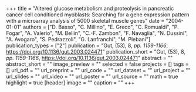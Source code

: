 +++
title = "Altered glucose metabolism and proteolysis in pancreatic cancer cell conditioned myoblasts: Searching for a gene expression pattern with a microarray analysis of 5000 skeletal muscle genes"
date = "2004-01-01"
authors = ["D. Basso", "C. Millino", "E. Greco", "C. Romualdi", "P. Fogar", "A. Valerio", "M. Bellin", "C.-F. Zambon", "F. Navaglia", "N. Dussini", "A. Avogaro", "S. Pedrazzoli", "G. Lanfranchi", "M. Plebani"]
publication_types = ["2"]
publication = "Gut, (53), 8, _pp. 1159-1166_, https://doi.org/10.1136/gut.2003.024471"
publication_short = "Gut, (53), 8, _pp. 1159-1166_, https://doi.org/10.1136/gut.2003.024471"
abstract = ""
abstract_short = ""
image_preview = ""
selected = false
projects = []
tags = []
url_pdf = ""
url_preprint = ""
url_code = ""
url_dataset = ""
url_project = ""
url_slides = ""
url_video = ""
url_poster = ""
url_source = ""
math = true
highlight = true
[header]
image = ""
caption = ""
+++
